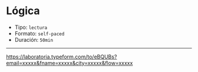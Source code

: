 # Lógica

* Tipo: `lectura`
* Formato: `self-paced`
* Duración: `50min`

***

https://laboratoria.typeform.com/to/eBQUBs?email=xxxxx&fname=xxxxx&city=xxxxx&flow=xxxxx
